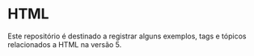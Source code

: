 # HTML

Este repositório é destinado a registrar alguns exemplos, tags e tópicos relacionados a HTML na versão 5.
